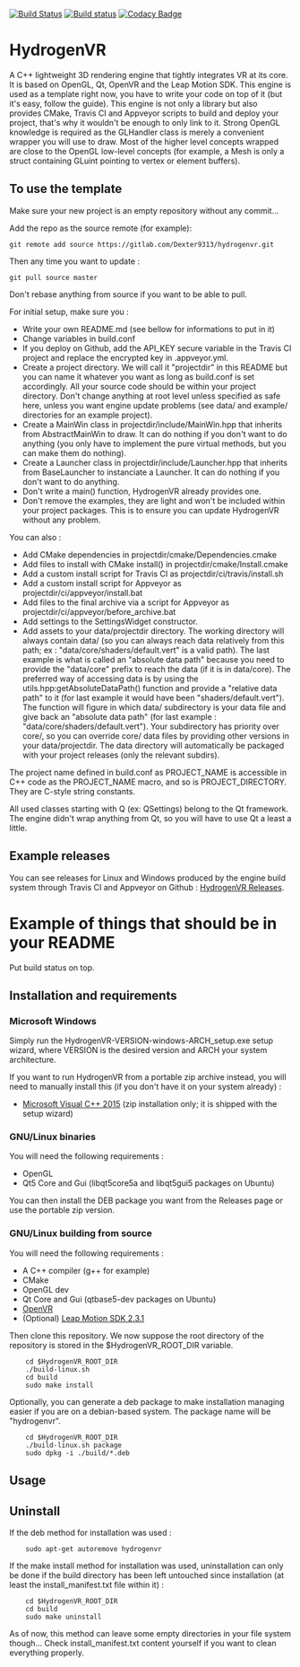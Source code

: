 [![Build Status](https://travis-ci.org/Dexter9313/HydrogenVR-mirror.svg?branch=master)](https://travis-ci.org/Dexter9313/HydrogenVR-mirror)
[![Build status](https://ci.appveyor.com/api/projects/status/i44acm08ah869xdg/branch/master?svg=true)](https://ci.appveyor.com/project/Dexter9313/hydrogenvr-mirror/branch/master)
[![Codacy Badge](https://api.codacy.com/project/badge/Grade/b6520a9f88a14fa3b8aa9c23ac4411c3)](https://www.codacy.com/app/Dexter9313/HydrogenVR-mirror?utm_source=github.com&amp;utm_medium=referral&amp;utm_content=Dexter9313/HydrogenVR-mirror&amp;utm_campaign=Badge_Grade)

# HydrogenVR

A C++ lightweight 3D rendering engine that tightly integrates VR at its core. It is based on OpenGL, Qt, OpenVR and the Leap Motion SDK.
This engine is used as a template right now, you have to write your code on top of it (but it's easy, follow the guide). This engine is not only a library but also provides CMake, Travis CI and Appveyor scripts to build and deploy your project, that's why it wouldn't be enough to only link to it.
Strong OpenGL knowledge is required as the GLHandler class is merely a convenient wrapper you will use to draw. Most of the higher level concepts wrapped are close to the OpenGL low-level concepts (for example, a Mesh is only a struct containing GLuint pointing to vertex or element buffers).

## To use the template

Make sure your new project is an empty repository without any commit...

Add the repo as the source remote (for example):

	git remote add source https://gitlab.com/Dexter9313/hydrogenvr.git

Then any time you want to update :

	git pull source master

Don't rebase anything from source if you want to be able to pull.


For initial setup, make sure you :

* Write your own README.md (see bellow for informations to put in it)
* Change variables in build.conf
* If you deploy on Github, add the API_KEY secure variable in the Travis CI project and replace the encrypted key in .appveyor.yml.
* Create a project directory. We will call it "projectdir" in this README but you can name it whatever you want as long as build.conf is set accordingly. All your source code should be within your project directory. Don't change anything at root level unless specified as safe here, unless you want engine update problems (see data/ and example/ directories for an example project).
* Create a MainWin class in projectdir/include/MainWin.hpp that inherits from AbstractMainWin to draw. It can do nothing if you don't want to do anything (you only have to implement the pure virtual methods, but you can make them do nothing).
* Create a Launcher class in projectdir/include/Launcher.hpp that inherits from BaseLauncher to instanciate a Launcher. It can do nothing if you don't want to do anything.
* Don't write a main() function, HydrogenVR already provides one.
* Don't remove the examples, they are light and won't be included within your project packages. This is to ensure you can update HydrogenVR without any problem.

You can also :
* Add CMake dependencies in projectdir/cmake/Dependencies.cmake
* Add files to install with CMake install() in projectdir/cmake/Install.cmake
* Add a custom install script for Travis CI as projectdir/ci/travis/install.sh
* Add a custom install script for Appveyor as projectdir/ci/appveyor/install.bat
* Add files to the final archive via a script for Appveyor as projectdir/ci/appveyor/before_archive.bat
* Add settings to the SettingsWidget constructor.
* Add assets to your data/projectdir directory. The working directory will always contain data/ (so you can always reach data relatively from this path; ex : "data/core/shaders/default.vert" is a valid path). The last example is what is called an "absolute data path" because you need to provide the "data/core" prefix to reach the data (if it is in data/core). The preferred way of accessing data is by using the utils.hpp:getAbsoluteDataPath() function and provide a "relative data path" to it (for last example it would have been "shaders/default.vert"). The function will figure in which data/ subdirectory is your data file and give back an "absolute data path" (for last example : "data/core/shaders/default.vert"). Your subdirectory has priority over core/, so you can override core/ data files by providing other versions in your data/projectdir. The data directory will automatically be packaged with your project releases (only the relevant subdirs).

The project name defined in build.conf as PROJECT_NAME is accessible in C++ code as the PROJECT_NAME macro, and so is PROJECT_DIRECTORY. They are C-style string constants.

All used classes starting with Q (ex: QSettings) belong to the Qt framework. The engine didn't wrap anything from Qt, so you will have to use Qt a least a little.

## Example releases

You can see releases for Linux and Windows produced by the engine build system through Travis CI and Appveyor on Github : [HydrogenVR Releases](https://github.com/Dexter9313/HydrogenVR-mirror/releases).


# Example of things that should be in your README

Put build status on top.

## Installation and requirements

### Microsoft Windows

Simply run the HydrogenVR-VERSION-windows-ARCH_setup.exe setup wizard, where VERSION is the desired version and ARCH your system architecture.

If you want to run HydrogenVR from a portable zip archive instead, you will need to manually install this (if you don't have it on your system already) :
* [Microsoft Visual C++ 2015](https://www.microsoft.com/en-US/download/details.aspx?id=48145) (zip installation only; it is shipped with the setup wizard)

### GNU/Linux binaries

You will need the following requirements :
* OpenGL
* Qt5 Core and Gui (libqt5core5a and libqt5gui5 packages on Ubuntu)

You can then install the DEB package you want from the Releases page or use the portable zip version.

### GNU/Linux building from source

You will need the following requirements :
* A C++ compiler (g++ for example)
* CMake
* OpenGL dev
* Qt Core and Gui (qtbase5-dev packages on Ubuntu)
* [OpenVR](https://github.com/ValveSoftware/openvr)
* (Optional) [Leap Motion SDK 2.3.1](https://developer.leapmotion.com/sdk/v2)


Then clone this repository. We now suppose the root directory of the repository is stored in the $HydrogenVR_ROOT_DIR variable.

        cd $HydrogenVR_ROOT_DIR
        ./build-linux.sh
        cd build
        sudo make install

Optionally, you can generate a deb package to make installation managing easier if you are on a debian-based system. The package name will be "hydrogenvr".

        cd $HydrogenVR_ROOT_DIR
        ./build-linux.sh package
        sudo dpkg -i ./build/*.deb

## Usage

## Uninstall

If the deb method for installation was used :

        sudo apt-get autoremove hydrogenvr

If the make install method for installation was used, uninstallation can only be done if the build directory has been left untouched since installation (at least the install_manifest.txt file within it) :

        cd $HydrogenVR_ROOT_DIR
        cd build
        sudo make uninstall

As of now, this method can leave some empty directories in your file system though... Check install_manifest.txt content yourself if you want to clean everything properly.
